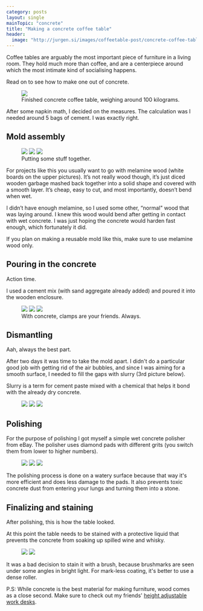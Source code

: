 ```yaml
---
category: posts
layout: single
mainTopic: "concrete"
title: "Making a concrete coffee table"
header:
  image: "http://jurgen.si/images/coffeetable-post/concrete-coffee-table-final.jpg"
---
```


Coffee tables are arguably the most important piece of furniture in a living room. They hold much more than coffee, and are a centerpiece around which the most intimate kind of socialising happens.

Read on to see how to make one out of concrete.

<figure class="">
<a href="/images/coffeetable-post/concrete-coffee-table-final-2.jpg"><img src="/images/coffeetable-post/concrete-coffee-table-final-2.jpg"></a>
  <figcaption>Finished concrete coffee table, weighing around 100 kilograms.</figcaption>
</figure>

After some napkin math, I decided on the measures. The calculation was I needed around 5 bags of cement. I was exactly right.

## Mold assembly

<figure class="third">
    <a href="/images/coffeetable-post/concrete-coffee-table-saw.jpg"><img src="/images/coffeetable-post/concrete-coffee-table-saw.jpg"></a>
    <a href="/images/coffeetable-post/concrete-coffee-table-mold.jpg"><img src="/images/coffeetable-post/concrete-coffee-table-mold.jpg"></a>
    <a href="/images/coffeetable-post/concrete-coffee-table-mold-complete.jpg"><img src="/images/coffeetable-post/concrete-coffee-table-mold-complete.jpg"></a>
    <figcaption>Putting some stuff together.</figcaption>
</figure>

For projects like this you usually want to go with melamine wood (white boards on the upper pictures). It’s not really wood though, it’s just diced wooden garbage mashed back together into a solid shape and covered with a smooth layer. It’s cheap, easy to cut, and most importantly, doesn’t bend when wet.

I didn’t have enough melamine, so I used some other, “normal" wood that was laying around. I knew this wood would bend after getting in contact with wet concrete. I was just hoping the concrete would harden fast enough, which fortunately it did.

If you plan on making a reusable mold like this, make sure to use melamine wood only.

## Pouring in the concrete

Action time.

I used a cement mix (with sand aggregate already added) and poured it into the wooden enclosure.

<figure class="third">
    <a href="/images/coffeetable-post/concrete-coffee-table-mold-concrete-1.jpg"><img src="/images/coffeetable-post/concrete-coffee-table-mold-concrete-1.jpg"></a>
    <a href="/images/coffeetable-post/concrete-coffee-table-mold-concrete-2.jpg"><img src="/images/coffeetable-post/concrete-coffee-table-mold-concrete-2.jpg"></a>
    <a href="/images/coffeetable-post/concrete-coffee-table-mold-concrete-3.jpg"><img src="/images/coffeetable-post/concrete-coffee-table-mold-concrete-3.jpg"></a>
    <figcaption>With concrete, clamps are your friends. Always.</figcaption>
</figure>

## Dismantling

Aah, always the best part.

After two days it was time to take the mold apart. I didn't do a particular good job with getting rid of the air bubbles, and since I was aiming for a smooth surface, I needed to fill the gaps with slurry (3rd picture below).

Slurry is a term for cement paste mixed with a chemical that helps it bond with the already dry concrete.

<figure class="third">
    <a href="/images/coffeetable-post/concrete-coffee-table-dismantling-1.jpg"><img src="/images/coffeetable-post/concrete-coffee-table-dismantling-1.jpg"></a>
    <a href="/images/coffeetable-post/concrete-coffee-table-dismantling-2.jpg"><img src="/images/coffeetable-post/concrete-coffee-table-dismantling-2.jpg"></a>
    <a href="/images/coffeetable-post/concrete-coffee-table-dismantling-3.jpg"><img src="/images/coffeetable-post/concrete-coffee-table-dismantling-3.jpg"></a>
    <figcaption></figcaption>
</figure>

## Polishing

For the purpose of polishing I got myself a simple wet concrete polisher from eBay. The polisher uses diamond pads with different grits (you switch them from lower to higher numbers).

<figure class="third">
    <a href="/images/coffeetable-post/concrete-coffee-table-polishing-1.jpg"><img src="/images/coffeetable-post/concrete-coffee-table-polishing-1.jpg"></a>
    <a href="/images/coffeetable-post/concrete-coffee-table-polishing-2.jpg"><img src="/images/coffeetable-post/concrete-coffee-table-polishing-2.jpg"></a>
    <a href="/images/coffeetable-post/concrete-coffee-table-polishing-3.jpg"><img src="/images/coffeetable-post/concrete-coffee-table-polishing-3.jpg"></a>
    <figcaption></figcaption>
</figure>

The polishing process is done on a watery surface because that way it's more efficient and does less damage to the pads. It also prevents toxic concrete dust from entering your lungs and turning them into a stone.

## Finalizing and staining

After polishing, this is how the table looked.

At this point the table needs to be stained with a protective liquid that prevents the concrete from soaking up spilled wine and whisky.

<figure class="half">
    <a href="/images/coffeetable-post/concrete-coffee-table-pre-stain.jpg"><img src="/images/coffeetable-post/concrete-coffee-table-pre-stain.jpg"></a>
    <a href="/images/coffeetable-post/concrete-coffee-table-staining.jpg"><img src="/images/coffeetable-post/concrete-coffee-table-staining.jpg"></a>
</figure>

It was a bad decision to stain it with a brush, because brushmarks are seen under some angles in bright light. For mark-less coating, it's better to use a dense roller.

P.S: While concrete is the best material for making furniture, wood comes as a close second. Make sure to check out my friends' [height adjustable work desks](https://ergochord.com/).

